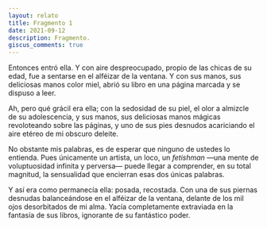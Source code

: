 ```yaml
---
layout: relato
title: Fragmento 1
date: 2021-09-12
description: Fragmento.
giscus_comments: true
---
```


Entonces entró ella. Y con aire despreocupado, propio de las chicas de su edad, fue a sentarse en el alféizar de la ventana. Y con sus manos, sus deliciosas manos color miel, abrió su libro en una página marcada y se dispuso a leer. 

Ah, pero qué grácil era ella; con la sedosidad de su piel, el olor a almizcle de su adolescencia, y sus manos, sus deliciosas manos mágicas revoloteando sobre las páginas, y uno de sus pies desnudos acariciando el aire etéreo de mi obscuro deleite.

No obstante mis palabras, es de esperar que ninguno de ustedes lo entienda. Pues únicamente un artista, un loco, un _fetishman_ —una mente de voluptuosidad infinita y perversa— puede llegar a comprender, en su total magnitud, la sensualidad que encierran esas dos únicas palabras.

Y así era como permanecía ella: posada, recostada. Con una de sus piernas desnudas balanceándose en el alféizar de la ventana, delante de los mil ojos desorbitados de mi alma. Yacía completamente extraviada en la fantasía de sus libros, ignorante de su fantástico poder.